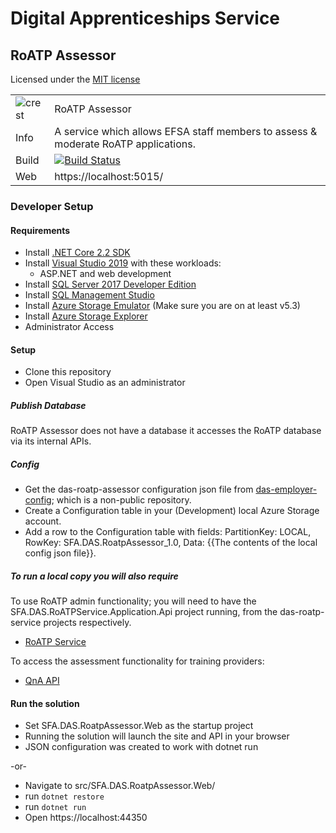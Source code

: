 # Digital Apprenticeships Service

## RoATP Assessor

Licensed under the [MIT license](https://github.com/SkillsFundingAgency/das-roatp-assessor/blob/master/LICENSE.txt)

|               |               |
| ------------- | ------------- |
|![crest](https://assets.publishing.service.gov.uk/government/assets/crests/org_crest_27px-916806dcf065e7273830577de490d5c7c42f36ddec83e907efe62086785f24fb.png)|RoATP Assessor|
| Info | A service which allows EFSA staff members to assess & moderate RoATP applications. |
| Build | [![Build Status](https://sfa-gov-uk.visualstudio.com/Digital%20Apprenticeship%20Service/_apis/build/status/Apprenticeships%20Providers/das-roatp-assessor?branchName=master)](https://sfa-gov-uk.visualstudio.com/Digital%20Apprenticeship%20Service/_build/latest?definitionId=2151&branchName=master) |
| Web  | https://localhost:5015/  |


### Developer Setup

#### Requirements

- Install [.NET Core 2.2 SDK](https://www.microsoft.com/net/download)
- Install [Visual Studio 2019](https://www.visualstudio.com/downloads/) with these workloads:
    - ASP.NET and web development
- Install [SQL Server 2017 Developer Edition](https://go.microsoft.com/fwlink/?linkid=853016)
- Install [SQL Management Studio](https://docs.microsoft.com/en-us/sql/ssms/download-sql-server-management-studio-ssms)
- Install [Azure Storage Emulator](https://go.microsoft.com/fwlink/?linkid=717179&clcid=0x409) (Make sure you are on at least v5.3)
- Install [Azure Storage Explorer](http://storageexplorer.com/) 
- Administrator Access

#### Setup

- Clone this repository
- Open Visual Studio as an administrator

##### Publish Database
RoATP Assessor does not have a database it accesses the RoATP database via its internal APIs.

##### Config

- Get the das-roatp-assessor configuration json file from [das-employer-config](https://github.com/SkillsFundingAgency/das-employer-config/blob/master/das-roatp-assessor/SFA.DAS.RoatpAssessor.json); which is a non-public repository.
- Create a Configuration table in your (Development) local Azure Storage account.
- Add a row to the Configuration table with fields: PartitionKey: LOCAL, RowKey: SFA.DAS.RoatpAssessor_1.0, Data: {{The contents of the local config json file}}.

##### To run a local copy you will also require 
To use RoATP admin functionality; you will need to have the SFA.DAS.RoATPService.Application.Api project running, from the das-roatp-service projects respectively.

- [RoATP Service](https://github.com/SkillsFundingAgency/das-roatp-service)

To access the assessment functionality for training providers:

- [QnA API](https://github.com/SkillsFundingAgency/das-qna-api)

#### Run the solution

- Set SFA.DAS.RoatpAssessor.Web as the startup project
- Running the solution will launch the site and API in your browser
- JSON configuration was created to work with dotnet run

-or-

- Navigate to src/SFA.DAS.RoatpAssessor.Web/
- run `dotnet restore`
- run `dotnet run`
- Open https://localhost:44350
